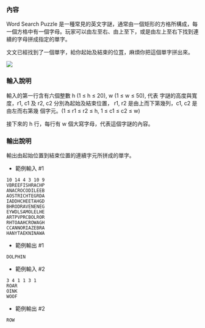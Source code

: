 ### 內容
Word Search Puzzle 是一種常見的英文字謎，通常由一個矩形的方格所構成，每一個方格中有一個字母。玩家可以由左至右、由上至下，或是由左上至右下找到連續的字母拼成指定的單字。

文文已經找到了一個單字，給你起始及結束的位罝，麻煩你把這個單字拼出來。

![](https://i.imgur.com/6saskPU.png)


### 輸入說明
輸入的第一行含有六個整數 h (1 ≤ h ≤ 20), w (1 ≤ w ≤ 50), 代表
字謎的高度與寬度，r1, c1 及 r2, c2 分別為起始及結束位置，
r1, r2 是由上而下第幾列，c1, c2 是由左而右第幾
個字元。(1 ≤ r1 ≤ r2 ≤ h, 1 ≤ c1 ≤ c2 ≤ w)

接下來的 h 行，每行有 w 個大寫字母，代表這個字謎的內容。

### 輸出說明
輸出由起始位置到結束位置的連續字元所拼成的單字。

- 範例輸入 #1
```
10 14 4 3 10 9
VBREEFISHRACHP
ANACROCODILEEB
AOSTRICHTEGRDA
IADDHCHEETAHGD
BHRODRAVENENEG
EYWDLSAMOLELHE
ARTPVPRCBOLROR
RHTOAAHCROWAGH
CCANNORIAZEBRA
HANYTAEKNINAWA
```

- 範例輸出 #1
```
DOLPHIN
```

- 範例輸入 #2
```
3 4 1 1 3 1
ROAR
OINK
WOOF
```

- 範例輸出 #2
```
ROW
```
